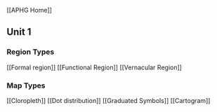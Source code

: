 [[APHG Home]]
## Unit 1
### Region Types
[[Formal region]]
[[Functional Region]]
[[Vernacular Region]]
### Map Types
[[Cloropleth]]
[[Dot distribution]]
[[Graduated Symbols]]
[[Cartogram]]
